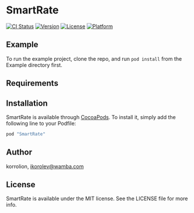 # SmartRate

[![CI Status](http://img.shields.io/travis/korrolion/SmartRate.svg?style=flat)](https://travis-ci.org/korrolion/SmartRate)
[![Version](https://img.shields.io/cocoapods/v/SmartRate.svg?style=flat)](http://cocoapods.org/pods/SmartRate)
[![License](https://img.shields.io/cocoapods/l/SmartRate.svg?style=flat)](http://cocoapods.org/pods/SmartRate)
[![Platform](https://img.shields.io/cocoapods/p/SmartRate.svg?style=flat)](http://cocoapods.org/pods/SmartRate)

## Example

To run the example project, clone the repo, and run `pod install` from the Example directory first.

## Requirements

## Installation

SmartRate is available through [CocoaPods](http://cocoapods.org). To install
it, simply add the following line to your Podfile:

```ruby
pod "SmartRate"
```

## Author

korrolion, ikorolev@wamba.com

## License

SmartRate is available under the MIT license. See the LICENSE file for more info.
